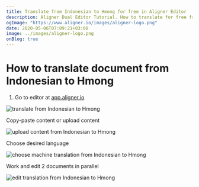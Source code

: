 ```yaml
---
title: Translate from Indonesian to Hmong for free in Aligner Editor
description: Aligner Dual Editor Tutorial. How to translate for free from Indonesian to Hmong. Aligner is multilingual document management platform. 
ogImage: "https://www.aligner.io/images/aligner-logo.png"
date: 2020-05-06T07:09:21+03:00
image: ../images/aligner-logo.png
onBlog: true
---
```


# How to translate document from Indonesian to Hmong

1. Go to editor at [app.aligner.io](https://app.aligner.io "Aligner App web page")

![translate from Indonesian to Hmong](../aligner-blank-editor.png "translate from Indonesian to Hmong")

Copy-paste content or upload content

![upload content from Indonesian to Hmong](../aligner-uploaded-document.png "upload content from Indonesian to Hmong")

Choose desired language

![choose machine translation from Indonesian to Hmong](../aligner-language-dropdown.png "choose machine translation from Indonesian to Hmong")

Work and edit 2 documents in parallel

![edit translation from Indonesian to Hmong](../aligner-double-sitded-editor.png "edit translation from Indonesian to Hmong")

